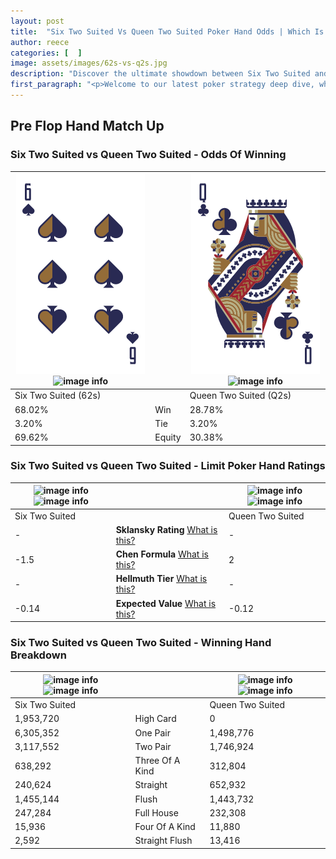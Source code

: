 ```yaml
---
layout: post
title:  "Six Two Suited Vs Queen Two Suited Poker Hand Odds | Which Is The Better Hand In Poker? A Complete Guide"
author: reece
categories: [  ]
image: assets/images/62s-vs-q2s.jpg
description: "Discover the ultimate showdown between Six Two Suited and Queen Two Suited in poker! Uncover the odds, strategies, and scenarios where one hand triumphs over the other. Get ready to up your poker game with this thrilling analysis."
first_paragraph: "<p>Welcome to our latest poker strategy deep dive, where we're pitting two distinct hands against each other in a high-stakes showdown: Six Two Suited vs Queen Two Suited.</p><p>In the dynamic world of poker, every decision counts, and knowing which hand holds the upper hand is key to your success at the table.</p><p>In this article, we'll dissect these two hands, explore the scenarios where one dominates the other, and equip you with the knowledge to make strategic choices that can tip the odds in your favor.</p><p>Get ready to unravel the intriguing dynamics of these poker hands and elevate your game to new heights.</p>"
---
```




[comment]: # (sp0)

## Pre Flop Hand Match Up

<div class="table hand-ratings" markdown="1"> 



### Six Two Suited vs Queen Two Suited - Odds Of Winning


    
| ![image info](assets/images/hand1/6.png) ![image info](assets/images/hand1/2s.png) |  | ![image info](assets/images/hand2/q.png) ![image info](assets/images/hand2/2s.png) |
| -------- | -------- | -------- |
| Six Two Suited (62s) |  | Queen Two Suited (Q2s) |
| 68.02% | Win | 28.78% |
| 3.20% | Tie | 3.20% |
| 69.62% | Equity | 30.38% |




[comment]: # (sp1)



### Six Two Suited vs Queen Two Suited - Limit Poker Hand Ratings


    
| ![image info](https://www.riverpairs.com/assets/images/hand1/6.png) ![image info](https://www.riverpairs.com/assets/images/hand1/2s.png) |  | ![image info](https://www.riverpairs.com/assets/images/hand2/q.png) ![image info](https://www.riverpairs.com/assets/images/hand2/2s.png) |
| -------- | -------- | -------- |
| Six Two Suited |  | Queen Two Suited |
| - | **Sklansky Rating** [What is this?](/sklansky-rating-explained) | - |
| -1.5 | **Chen Formula** [What is this?](/chen-formula-explained) | 2 |
| - | **Hellmuth Tier** [What is this?](/Hellmuth-tier-explained) | - |
| -0.14 | **Expected Value** [What is this?](/expected-value-explained) | -0.12 |




[comment]: # (sp2)



### Six Two Suited vs Queen Two Suited - Winning Hand Breakdown


    
| ![image info](https://www.riverpairs.com/assets/images/hand1/6.png) ![image info](https://www.riverpairs.com/assets/images/hand1/2s.png) |  | ![image info](https://www.riverpairs.com/assets/images/hand2/q.png) ![image info](https://www.riverpairs.com/assets/images/hand2/2s.png) |
| -------- | -------- | -------- |
| Six Two Suited |  | Queen Two Suited |
| 1,953,720 | High Card | 0 |
| 6,305,352 | One Pair | 1,498,776 |
| 3,117,552 | Two Pair | 1,746,924 |
| 638,292 | Three Of A Kind | 312,804 |
| 240,624 | Straight | 652,932 |
| 1,455,144 | Flush | 1,443,732 |
| 247,284 | Full House | 232,308 |
| 15,936 | Four Of A Kind | 11,880 |
| 2,592 | Straight Flush | 13,416 |




[comment]: # (sp3)



</div>

[comment]: # (sp4)



[comment]: # (sp5)

